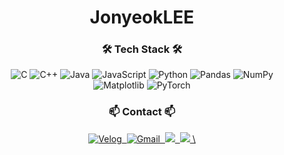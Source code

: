 <h1 align="center">JonyeokLEE</h1>

<h3 align="center">🛠 Tech Stack 🛠</h3>
<div align="center">
  <img src="https://img.shields.io/badge/c-%2300599C.svg?style=for-the-badge&logo=c&logoColor=white" alt="C"/>
  <img src="https://img.shields.io/badge/c++-%2300599C.svg?style=for-the-badge&logo=c%2B%2B&logoColor=white" alt="C++"/>
  <img src="https://img.shields.io/badge/java-%23ED8B00.svg?style=for-the-badge&logo=openjdk&logoColor=white" alt="Java"/>
  <img src="https://img.shields.io/badge/javascript-%23323330.svg?style=for-the-badge&logo=javascript&logoColor=%23F7DF1E" alt="JavaScript"/>
  <img src="https://img.shields.io/badge/python-3670A0?style=for-the-badge&logo=python&logoColor=ffdd54" alt="Python"/>
  <img src="https://img.shields.io/badge/pandas-%23150458.svg?style=for-the-badge&logo=pandas&logoColor=white" alt="Pandas"/>
  <img src="https://img.shields.io/badge/numpy-%23013243.svg?style=for-the-badge&logo=numpy&logoColor=white" alt="NumPy"/>
  <img src="https://img.shields.io/badge/Matplotlib-%23ffffff.svg?style=for-the-badge&logo=Matplotlib&logoColor=black" alt="Matplotlib"/>
  <img src="https://img.shields.io/badge/PyTorch-%23EE4C2C.svg?style=for-the-badge&logo=PyTorch&logoColor=white" alt="PyTorch"/>
</div>

<h3 align="center">📫 Contact 📫</h3>
<div align="center">
  <a href="https://velog.io/@jonyeok">
    <img src="https://img.shields.io/badge/Velog-1EBC8F?style=for-the-badge&logo=velog&logoColor=white" alt="Velog"/>&nbsp;
  </a>
  <a href="mailto:jonghyeoklee0703@gmail.com">
    <img src="https://img.shields.io/badge/jonghyeoklee0703@gmail.com-D14836?style=for-the-badge&logo=gmail&logoColor=white" alt="Gmail"/>&nbsp;
  </a>
  <a href="https://www.instagram.com/jonyeok/">
    <img src="https://img.shields.io/badge/Instagram-E4405F?style=flat-square&logo=Instagram&logoColor=white&link=https://www.instagram.com/jonyeok/"/>&nbsp
  </a>
  <a href="https://www.youtube.com/@hyeok_jong_e">
    <img src="https://img.shields.io/badge/YouTube-%23FF0000.svg?style=for-the-badge&logo=YouTube&logoColor=white&link=https://www.youtube.com/@hyeok_jong_e"/>&nbsp\
  </a>
</div>
